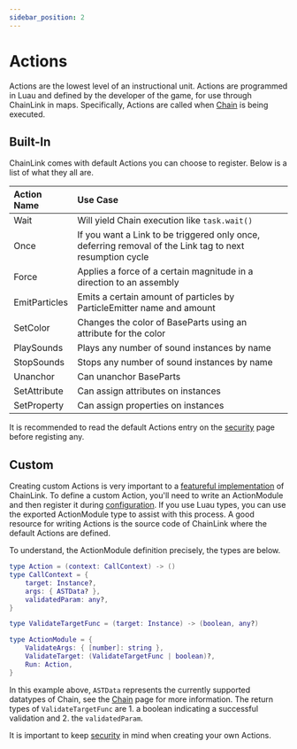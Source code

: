 ```yaml
---
sidebar_position: 2
---
```


# Actions

Actions are the lowest level of an instructional unit. Actions are programmed in Luau and defined by the developer of the game, for use through ChainLink in maps. Specifically, Actions are called when [Chain](chain) is being executed.

## Built-In

ChainLink comes with default Actions you can choose to register. Below is a list of what they all are.

| Action Name | Use Case |
| :-- | :-- |
| Wait | Will yield Chain execution like `task.wait()` |
| Once | If you want a Link to be triggered only once, deferring removal of the Link tag to next resumption cycle |
| Force | Applies a force of a certain magnitude in a direction to an assembly |
| EmitParticles | Emits a certain amount of particles by ParticleEmitter name and amount |
| SetColor | Changes the color of BaseParts using an attribute for the color |
| PlaySounds | Plays any number of sound instances by name |
| StopSounds | Stops any number of sound instances by name |
| Unanchor | Can unanchor BaseParts |
| SetAttribute | Can assign attributes on instances |
| SetProperty | Can assign properties on instances |

It is recommended to read the default Actions entry on the [security](../implementation/security#built-in) page before registing any.

## Custom

Creating custom Actions is very important to a [featureful implementation](../implementation/practices#implementing-custom-actions) of ChainLink. To define a custom Action, you'll need to write an ActionModule and then register it during [configuration](../getting-started/configuration). If you use Luau types, you can use the exported ActionModule type to assist with this process. A good resource for writing Actions is the source code of ChainLink where the default Actions are defined.

To understand, the ActionModule definition precisely, the types are below.

```lua title="Types related to ActionModule"
type Action = (context: CallContext) -> ()
type CallContext = {
	target: Instance?,
	args: { ASTData? },
	validatedParam: any?,
}

type ValidateTargetFunc = (target: Instance) -> (boolean, any?)

type ActionModule = {
	ValidateArgs: { [number]: string },
	ValidateTarget: (ValidateTargetFunc | boolean)?,
	Run: Action,
}
```

In this example above, `ASTData` represents the currently supported datatypes of Chain, see the [Chain](chain) page for more information. The return types of `ValidateTargetFunc` are 1. a boolean indicating a successful validation and 2. the `validatedParam`.

It is important to keep [security](../implementation/security#custom) in mind when creating your own Actions.
